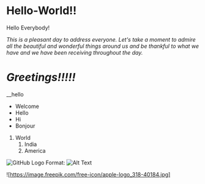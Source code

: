 # Hello-World!!


Hello Everybody!

*This is a pleasant day to address everyone. Let's take a moment to admire all the beautiful and wonderful things around us and be thankful to what we have and we have been receiving throughout the day.*

# *Greetings!!!!!*

__hello

* Welcome
* Hello
* Hi
* Bonjour

1. World
   1. India
   1. America

![GitHub Logo](/images/logo.png)
Format: ![Alt Text](url) 

![https://image.freepik.com/free-icon/apple-logo_318-40184.jpg]

  
